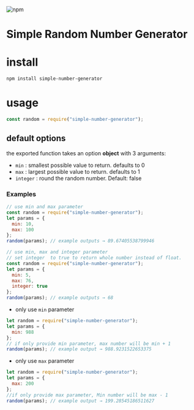 ![npm](https://img.shields.io/npm/v/simple-number-generator)

# Simple Random Number Generator

# install

`npm install simple-number-generator`

# usage

```javascript
const random = require("simple-number-generator");
```

## default options

the exported function takes an option **object** with 3 arguments:

- `min` : smallest possible value to return. defaults to 0
- `max` : largest possible value to return. defaults to 1
- `integer` : round the random number. Default: false

### Examples

```javascript
// use min and max parameter
const random = require("simple-number-generator");
let params = {
  min: 10,
  max: 100
};
random(params); // example outputs → 89.67405538799946
```

```javascript
// use min, max and integer parameter
// set integer  to true to return whole number instead of float.
const random = require("simple-number-generator");
let params = {
  min: 5,
  max: 76,
  integer: true
};
random(params); // example outputs → 68
```

- only use `min` parameter

```javascript
let random = require("simple-number-generator");
let params = {
  min: 988
};
// if only provide min parameter, max number will be min + 1
random(params); // example output → 988.9231522653375
```

- only use `max` parameter

```javascript
let random = require("simple-number-generator");
let params = {
  max: 200
};
//if only provide max parameter, Min number will be max - 1
random(params); // example output → 199.28545186511627
```
